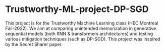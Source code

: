 # Trustworthy-ML-project-DP-SGD
This project is for the Trustworthy Machine Learning class (HEC Montreal Fall-2022). We aim at comparing unintended memorization in generative sequential models (both RNN &amp; transformers architectures) and testing various mitigation techniques (such as DP-SGD). This project was inspired by the Secret Sharer paper.
